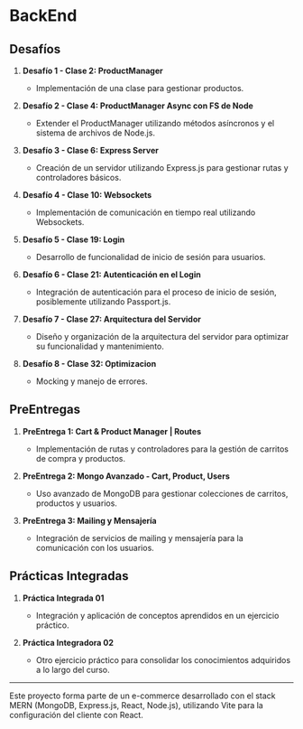 ﻿# BackEnd

## Desafíos

1. **Desafío 1 - Clase 2: ProductManager**
   - Implementación de una clase para gestionar productos.

2. **Desafío 2 - Clase 4: ProductManager Async con FS de Node**
   - Extender el ProductManager utilizando métodos asíncronos y el sistema de archivos de Node.js.

3. **Desafío 3 - Clase 6: Express Server**
   - Creación de un servidor utilizando Express.js para gestionar rutas y controladores básicos.

4. **Desafío 4 - Clase 10: Websockets**
   - Implementación de comunicación en tiempo real utilizando Websockets.

5. **Desafío 5 - Clase 19: Login**
   - Desarrollo de funcionalidad de inicio de sesión para usuarios.

6. **Desafío 6 - Clase 21: Autenticación en el Login**
   - Integración de autenticación para el proceso de inicio de sesión, posiblemente utilizando Passport.js.

7. **Desafío 7 - Clase 27: Arquitectura del Servidor**
   - Diseño y organización de la arquitectura del servidor para optimizar su funcionalidad y mantenimiento.

8. **Desafío 8 - Clase 32: Optimizacion**
   - Mocking y manejo de errores.

## PreEntregas

1. **PreEntrega 1: Cart & Product Manager | Routes**
   - Implementación de rutas y controladores para la gestión de carritos de compra y productos.

2. **PreEntrega 2: Mongo Avanzado - Cart, Product, Users**
   - Uso avanzado de MongoDB para gestionar colecciones de carritos, productos y usuarios.

3. **PreEntrega 3: Mailing y Mensajería**
   - Integración de servicios de mailing y mensajería para la comunicación con los usuarios.

## Prácticas Integradas

1. **Práctica Integrada 01**
   - Integración y aplicación de conceptos aprendidos en un ejercicio práctico.

2. **Práctica Integradora 02**
   - Otro ejercicio práctico para consolidar los conocimientos adquiridos a lo largo del curso.

---

Este proyecto forma parte de un e-commerce desarrollado con el stack MERN (MongoDB, Express.js, React, Node.js), utilizando Vite para la configuración del cliente con React.
